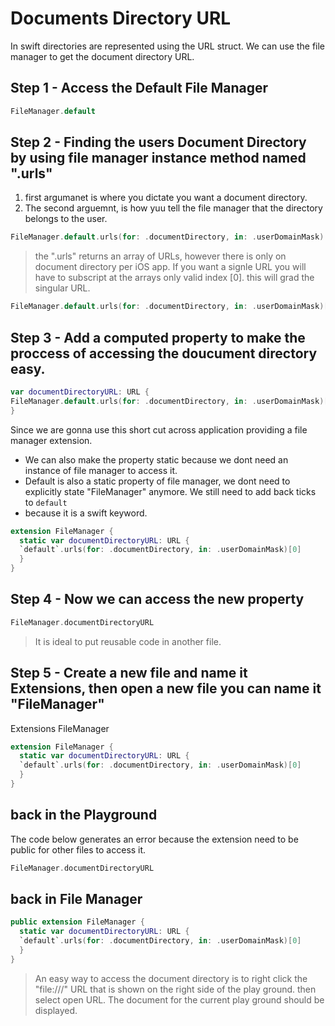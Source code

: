 # Documents Directory URL

In swift directories are represented using the URL struct. We can use the file manager to get the document directory URL. 

## Step 1 - Access the Default File Manager

``` swift
FileManager.default
```
## Step 2 - Finding the users Document Directory  by using file manager instance method named ".urls"
1. first argumanet is where you dictate you want a document directory.
2. The second arguemnt, is how yuu tell the file manager that the directory belongs to the user.

``` swift
FileManager.default.urls(for: .documentDirectory, in: .userDomainMask)
```

> the ".urls" returns an array of URLs, however there is only on document directory per iOS app. If you want a signle URL you will have to subscript at the arrays 
> only valid index [0]. this will grad the singular URL.


``` swift
FileManager.default.urls(for: .documentDirectory, in: .userDomainMask)[0]
```

## Step 3 -  Add a computed property to make the proccess of accessing the doucument directory easy. 

``` swift
var documentDirectoryURL: URL {
FileManager.default.urls(for: .documentDirectory, in: .userDomainMask)[0]
}
```
Since we are gonna use this short cut across application providing a file manager extension.
- We can also make the property static because we dont need an instance of file manager to access it.
- Default is also a static property of file manager, we dont need to explicitly state "FileManager" anymore. We still need to add back ticks to `default`
- because it is a swift keyword. 


``` swift
extension FileManager {
  static var documentDirectoryURL: URL {
  `default`.urls(for: .documentDirectory, in: .userDomainMask)[0]
  }
}
```

## Step 4 - Now we can access the new property

``` swift
FileManager.documentDirectoryURL
```

> It is ideal to put reusable code in another file. 

## Step 5 - Create a new file and name it Extensions, then open a new file you can name it "FileManager"

Extensions
  FileManager
  
``` swift
extension FileManager {
  static var documentDirectoryURL: URL {
  `default`.urls(for: .documentDirectory, in: .userDomainMask)[0]
  }
}
```

## back in the Playground 

The code below generates an error because the extension need to be public for other files to access it. 

``` swift
FileManager.documentDirectoryURL
```

## back in File Manager


``` swift
public extension FileManager {
  static var documentDirectoryURL: URL {
  `default`.urls(for: .documentDirectory, in: .userDomainMask)[0]
  }
}
```

> An easy way to access the document directory is to right click the "file:///" URL that is shown on the right side of the play ground. then select open URL.
> The document for the current play ground should be displayed. 


